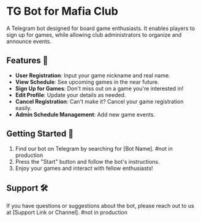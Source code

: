 # TG Bot for Mafia Club
A Telegram bot designed for board game enthusiasts. It enables players to sign up for games, while allowing club administrators to organize and announce events.

## Features 🚀

- **User Registration**: Input your game nickname and real name.
- **View Schedule**: See upcoming games in the near future.
- **Sign Up for Games**: Don't miss out on a game you're interested in!
- **Edit Profile**: Update your details as needed.
- **Cancel Registration**: Can't make it? Cancel your game registration easily.
- **Admin Schedule Management**: Add new game events.

## Getting Started 📝

1. Find our bot on Telegram by searching for [Bot Name]. #not in production
2. Press the "Start" button and follow the bot's instructions.
3. Enjoy your games and interact with fellow enthusiasts!

## Support 🛠

If you have questions or suggestions about the bot, please reach out to us at [Support Link or Channel]. #not in production
